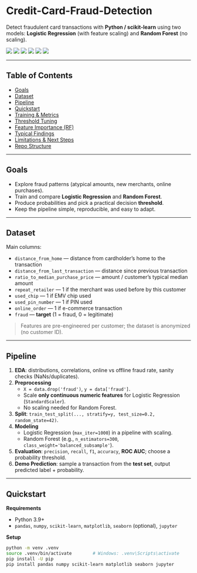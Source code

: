 # Credit-Card-Fraud-Detection

Detect fraudulent card transactions with **Python / scikit-learn** using two models:
**Logistic Regression** (with feature scaling) and **Random Forest** (no scaling).

<p align="left">
  <img src="https://img.shields.io/badge/Python-3.9%2B-3776AB?logo=python&logoColor=white" />
  <img src="https://img.shields.io/badge/scikit--learn-1.x-F7931E?logo=scikit-learn&logoColor=white" />
  <img src="https://img.shields.io/badge/Model-Logistic%20Regression-4B8BBE" />
  <img src="https://img.shields.io/badge/Model-Random%20Forest-228B22" />
  <img src="https://img.shields.io/badge/Data-Imbalanced-critical" />
  <img src="https://img.shields.io/badge/Notebook-Jupyter-F37626?logo=jupyter&logoColor=white" />

</p>

---

## Table of Contents
- [Goals](#goals)
- [Dataset](#dataset)
- [Pipeline](#pipeline)
- [Quickstart](#quickstart)
- [Training & Metrics](#training--metrics)
- [Threshold Tuning](#threshold-tuning)
- [Feature Importance (RF)](#feature-importance-rf)
- [Typical Findings](#typical-findings)
- [Limitations & Next Steps](#limitations--next-steps)
- [Repo Structure](#repo-structure)


---

## Goals
- Explore fraud patterns (atypical amounts, new merchants, online purchases).
- Train and compare **Logistic Regression** and **Random Forest**.
- Produce probabilities and pick a practical decision **threshold**.
- Keep the pipeline simple, reproducible, and easy to adapt.

---

## Dataset
Main columns:
- `distance_from_home` — distance from cardholder’s home to the transaction  
- `distance_from_last_transaction` — distance since previous transaction  
- `ratio_to_median_purchase_price` — amount / customer’s typical median amount  
- `repeat_retailer` — 1 if the merchant was used before by this customer  
- `used_chip` — 1 if EMV chip used  
- `used_pin_number` — 1 if PIN used  
- `online_order` — 1 if e-commerce transaction  
- `fraud` — **target** (1 = fraud, 0 = legitimate)

> Features are pre-engineered per customer; the dataset is anonymized (no customer ID).

---

## Pipeline
1. **EDA**: distributions, correlations, online vs offline fraud rate, sanity checks (NaNs/duplicates).  
2. **Preprocessing**  
   - `X = data.drop('fraud')`, `y = data['fraud']`.  
   - Scale **only continuous numeric features** for Logistic Regression (`StandardScaler`).  
   - No scaling needed for Random Forest.  
3. **Split**: `train_test_split(..., stratify=y, test_size=0.2, random_state=42)`.  
4. **Modeling**  
   - Logistic Regression (`max_iter=1000`) in a pipeline with scaling.  
   - Random Forest (e.g., `n_estimators=300`, `class_weight='balanced_subsample'`).  
5. **Evaluation**: `precision`, `recall`, `f1`, `accuracy`, **ROC AUC**; choose a probability threshold.  
6. **Demo Prediction**: sample a transaction from the **test set**, output predicted label + probability.

---

## Quickstart

**Requirements**
- Python 3.9+
- `pandas`, `numpy`, `scikit-learn`, `matplotlib`, `seaborn` (optional), `jupyter`

**Setup**
```bash
python -m venv .venv
source .venv/bin/activate        # Windows: .venv\Scripts\activate
pip install -U pip
pip install pandas numpy scikit-learn matplotlib seaborn jupyter
